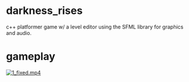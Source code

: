 # darkness_rises
c++ platformer game w/ a level editor using the SFML library for graphics and audio. 

# gameplay
[![1_fixed.mp4](https://github.com/321BadgerCode/darkness_rises/assets/83559316/9d355509-a8d9-4ed0-bfde-14101385ed82)](https://github.com/321BadgerCode/darkness_rises/assets/83559316/6cfff5d7-b0a8-4856-81cd-4294e1e94f63)
